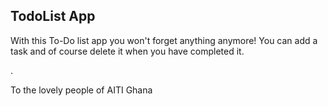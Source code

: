 
## TodoList App
With this To-Do list app you won't forget anything anymore! You can add a task and of course delete it when you have completed it.

.

To the lovely people of AITI Ghana
